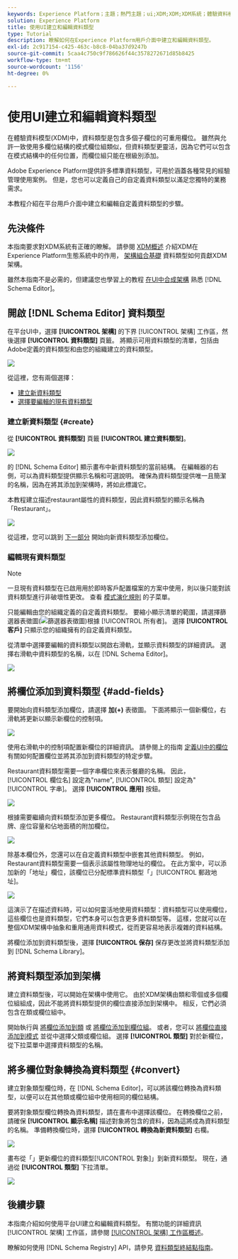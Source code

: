 ```yaml
---
keywords: Experience Platform；主題；熱門主題；ui;XDM;XDM;XDM系統；體驗資料模型；體驗資料模型；資料模型；資料模型；資料模型；架構註冊；架構註冊；架構；架構；架構；架構；建立；資料類型；
solution: Experience Platform
title: 使用UI建立和編輯資料類型
type: Tutorial
description: 瞭解如何在Experience Platform用戶介面中建立和編輯資料類型。
exl-id: 2c917154-c425-463c-b8c8-04ba37d9247b
source-git-commit: 5caa4c750c9f786626f44c3578272671d85b8425
workflow-type: tm+mt
source-wordcount: '1156'
ht-degree: 0%

---
```


# 使用UI建立和編輯資料類型

在體驗資料模型(XDM)中，資料類型是包含多個子欄位的可重用欄位。 雖然與允許一致使用多欄位結構的模式欄位組類似，但資料類型更靈活，因為它們可以包含在模式結構中的任何位置，而欄位組只能在根級別添加。

Adobe Experience Platform提供許多標準資料類型，可用於涵蓋各種常見的經驗管理使用案例。 但是，您也可以定義自己的自定義資料類型以滿足您獨特的業務需求。

本教程介紹在平台用戶介面中建立和編輯自定義資料類型的步驟。

## 先決條件

本指南要求對XDM系統有正確的瞭解。 請參閱 [XDM概述](../../home.md) 介紹XDM在Experience Platform生態系統中的作用， [架構組合基礎](../../schema/composition.md) 資料類型如何貢獻XDM架構。

雖然本指南不是必需的，但建議您也學習上的教程 [在UI中合成架構](../../tutorials/create-schema-ui.md) 熟悉 [!DNL Schema Editor]。

## 開啟 [!DNL Schema Editor] 資料類型

在平台UI中，選擇 **[!UICONTROL 架構]** 的下界 [!UICONTROL 架構] 工作區，然後選擇 **[!UICONTROL 資料類型]** 頁籤。 將顯示可用資料類型的清單，包括由Adobe定義的資料類型和由您的組織建立的資料類型。

![](../../images/ui/resources/data-types/data-types-tab.png)

從這裡，您有兩個選擇：

- [建立新資料類型](#create)
- [選擇要編輯的現有資料類型](#edit)

### 建立新資料類型 {#create}

從 **[!UICONTROL 資料類型]** 頁籤 **[!UICONTROL 建立資料類型]**。

![](../../images/ui/resources/data-types/create.png)

的 [!DNL Schema Editor] 顯示畫布中新資料類型的當前結構。 在編輯器的右側，可以為資料類型提供顯示名稱和可選說明。 確保為資料類型提供唯一且簡潔的名稱，因為在將其添加到架構時，將如此標識它。

本教程建立描述restaurant屬性的資料類型，因此資料類型的顯示名稱為「Restaurant」。

![](../../images/ui/resources/data-types/data-type-properties.png)

從這裡，您可以跳到 [下一部分](#add-fields) 開始向新資料類型添加欄位。

### 編輯現有資料類型

>[!NOTE]
>
>一旦現有資料類型在已啟用用於即時客戶配置檔案的方案中使用，則以後只能對該資料類型進行非破壞性更改。 查看 [模式演化規則](../../schema/composition.md#evolution) 的子菜單。

只能編輯由您的組織定義的自定義資料類型。 要縮小顯示清單的範圍，請選擇篩選器表徵圖(![篩選器表徵圖](../../images/ui/resources/data-types/filter.png))根據 [!UICONTROL 所有者]。 選擇 **[!UICONTROL 客戶]** 只顯示您的組織擁有的自定義資料類型。

從清單中選擇要編輯的資料類型以開啟右滑軌，並顯示資料類型的詳細資訊。 選擇右滑軌中資料類型的名稱，以在 [!DNL Schema Editor]。

![](../../images/ui/resources/data-types/edit.png)

## 將欄位添加到資料類型 {#add-fields}

要開始向資料類型添加欄位，請選擇 **加(+)** 表徵圖。 下面將顯示一個新欄位，右滑軌將更新以顯示新欄位的控制項。

![](../../images/ui/resources/data-types/new-field.png)

使用右滑軌中的控制項配置新欄位的詳細資訊。 請參閱上的指南 [定義UI中的欄位](../fields/overview.md#define) 有關如何配置欄位並將其添加到資料類型的特定步驟。

Restaurant資料類型需要一個字串欄位來表示餐廳的名稱。 因此， [!UICONTROL 欄位名] 設定為&quot;name&quot;, [!UICONTROL 類型] 設定為&quot;[!UICONTROL 字串]。 選擇 **[!UICONTROL 應用]** 按鈕。

![](../../images/ui/resources/data-types/name-field.png)

根據需要繼續向資料類型添加更多欄位。 Restaurant資料類型示例現在包含品牌、座位容量和佔地面積的附加欄位。

![](../../images/ui/resources/data-types/more-fields.png)

除基本欄位外，您還可以在自定義資料類型中嵌套其他資料類型。 例如，Restaurant資料類型需要一個表示該屬性物理地址的欄位。 在此方案中，可以添加新的「地址」欄位，該欄位已分配標準資料類型「」[!UICONTROL 郵政地址]。

![](../../images/ui/resources/data-types/address-field.png)

這演示了在描述資料時，可以如何靈活地使用資料類型：資料類型可以使用欄位，這些欄位也是資料類型，它們本身可以包含更多資料類型等。 這樣，您就可以在整個XDM架構中抽象和重用通用資料模式，從而更容易地表示複雜的資料結構。

將欄位添加到資料類型後，選擇 **[!UICONTROL 保存]** 保存更改並將資料類型添加到 [!DNL Schema Library]。

## 將資料類型添加到架構

建立資料類型後，可以開始在架構中使用它。 由於XDM架構由類和零個或多個欄位組組成，因此不能將資料類型提供的欄位直接添加到架構中。 相反，它們必須包含在類或欄位組中。

開始執行與 [將欄位添加到類](./classes.md#add-fields) 或 [將欄位添加到欄位組](./field-groups.md#add-fields)。 或者，您可以 [將欄位直接添加到模式](./schemas.md#add-individual-fields) 並從中選擇父類或欄位組。 選擇 **[!UICONTROL 類型]** 對於新欄位，從下拉菜單中選擇資料類型的名稱。

## 將多欄位對象轉換為資料類型 {#convert}

建立對象類型欄位時，在 [!DNL Schema Editor]，可以將該欄位轉換為資料類型，以便可以在其他類或欄位組中使用相同的欄位結構。

要將對象類型欄位轉換為資料類型，請在畫布中選擇該欄位。 在轉換欄位之前，請確保 **[!UICONTROL 顯示名稱]** 描述對象將包含的資料，因為這將成為資料類型的名稱。 準備轉換欄位時，選擇 **[!UICONTROL 轉換為新資料類型]** 右欄。

![](../../images/ui/resources/data-types/convert-object.png)

畫布從「」更新欄位的資料類型[!UICONTROL 對象]」到新資料類型。 現在，通過從 **[!UICONTROL 類型]** 下拉清單。

![](../../images/ui/resources/data-types/converted.png)

## 後續步驟

本指南介紹如何使用平台UI建立和編輯資料類型。 有關功能的詳細資訊 [!UICONTROL 架構] 工作區，請參閱 [[!UICONTROL 架構] 工作區概述](../overview.md)。

瞭解如何使用 [!DNL Schema Registry] API，請參見 [資料類型終結點指南](../../api/data-types.md)。
